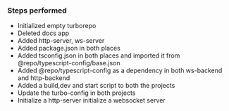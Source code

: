 ### Steps performed 

- Initialized empty turborepo
- Deleted docs app
- Added http-server, ws-server
- Added package.json in both places
- Added tsconfig.json in both places and imported it from @repo/typescript-config/base.json
- Added @repo/typescript-config as a dependency in both ws-backend and http-backend
- Added a build,dev and start script to both the projects
- Update the turbo-config in both projects
- Initialize a http-server initialize a websocket server